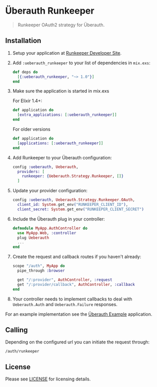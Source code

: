 # Überauth Runkeeper

> Runkeeper OAuth2 strategy for Überauth.

## Installation

1. Setup your application at [Runkeeper Developer Site](https://runkeeper.com/up/developer/).

1. Add `:ueberauth_runkeeper` to your list of dependencies in `mix.exs`:

    ```elixir
    def deps do
      [{:ueberauth_runkeeper, "~> 1.0"}]
    end
    ```

1. Make sure the application is started in mix.exs

    For Elixir 1.4+:
    ```elixir
    def application do
      [extra_applications: [:ueberauth_runkeeper]]
    end
    ```
    For older versions
    ```elixir
    def application do
      [applications: [:ueberauth_runkeeper]]
    end
    ```

1. Add Runkeeper to your Überauth configuration:

    ```elixir
    config :ueberauth, Ueberauth,
      providers: [
        runkeeper: {Ueberauth.Strategy.Runkeeper, []}
      ]
    ```

1.  Update your provider configuration:

    ```elixir
    config :ueberauth, Ueberauth.Strategy.Runkeeper.OAuth,
      client_id: System.get_env("RUNKEEPER_CLIENT_ID"),
      client_secret: System.get_env("RUNKEEPER_CLIENT_SECRET")
    ```

1.  Include the Überauth plug in your controller:

    ```elixir
    defmodule MyApp.AuthController do
      use MyApp.Web, :controller
      plug Ueberauth
      ...
    end
    ```

1.  Create the request and callback routes if you haven't already:

    ```elixir
    scope "/auth", MyApp do
      pipe_through :browser

      get "/:provider", AuthController, :request
      get "/:provider/callback", AuthController, :callback
    end
    ```

1. Your controller needs to implement callbacks to deal with `Ueberauth.Auth` and `Ueberauth.Failure` responses.

For an example implementation see the [Überauth Example](https://github.com/ueberauth/ueberauth_example) application.

## Calling

Depending on the configured url you can initiate the request through:

    /auth/runkeeper

## License

Please see [LICENSE](https://github.com/tsubery/ueberauth_runkeeper/blob/master/LICENSE) for licensing details.
